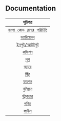 ## Documentation

| **```সূচিপত্র```**|
|:--------------:|
| [```বাংলা কোড রানার পরিচিতি```](ভূমিকা.md) |
| [```ভ্যারিয়েবল```](ভ্যারিয়েবল.md) |
| [```ইনপুট/আউটপুট```](ইনপুট-আউটপুট.md)|
| [```কন্ডিশন```](কন্ডিশন.md)	|
| [```লুপ```](লুপ.md) |
| [```অ্যারে```](অ্যারে.md)	|
| [```স্ট্রিং```](স্ট্রিং.md)  |
| [```ফাংশন```](ফাংশন.md) | 
| [```বুলিয়ান```](বুলিয়ান.md) |
| [```স্ট্রাকচার```](স্ট্রাকচার.md) 
| [```গণিত```](গণিত.md) |
| [```ফাইল```](ফাইল.md) |
